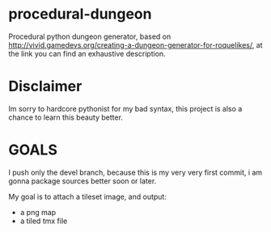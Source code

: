 # procedural-dungeon
Procedural python dungeon generator, based on http://vivid.gamedevs.org/creating-a-dungeon-generator-for-roquelikes/,
at the link you can find an exhaustive description.

Disclaimer
===
Im sorry to hardcore pythonist for my bad syntax,
this project is also a chance to learn this beauty better.

GOALS
===
I push only the devel branch, because this is my very very first commit,
i am gonna package sources better soon or later.

My goal is to attach a tileset image, and output:
* a png map
* a tiled tmx file
